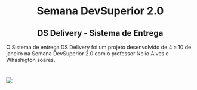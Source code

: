 <h1 align="center">Semana DevSuperior 2.0</h1>
<h2 align="center">DS Delivery - Sistema de Entrega</h2>

<p>O Sistema de entrega DS Delivery foi um projeto desenvolvido de 4 a 10 de janeiro na Semana DevSuperior 2.0 com o professor Nelio Alves e Whashigton soares.</p>

<h1>
<img src="media/video.gif">
</h1>
